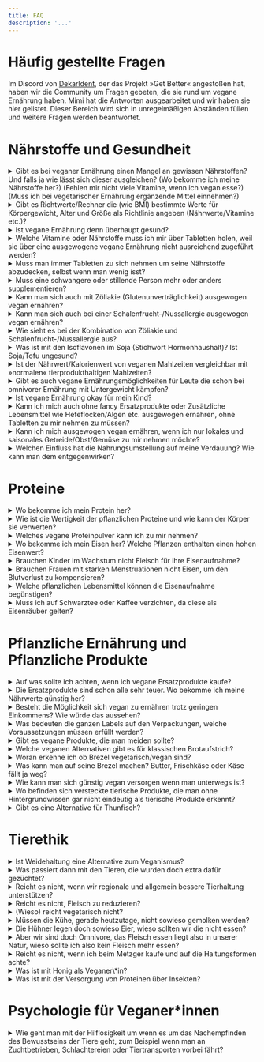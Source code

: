 ```yaml
---
title: FAQ
description: '...'
---
```


# Häufig gestellte Fragen

Im Discord von [Dekarldent](https://www.twitch.tv/dekarldent), der das Projekt »Get Better« angestoßen hat, haben wir die Community um Fragen gebeten, die sie rund um vegane Ernährung haben. Mimi hat die Antworten ausgearbeitet und wir haben sie hier gelistet. Dieser Bereich wird sich in unregelmäßigen Abständen füllen und weitere Fragen werden beantwortet.


# Nährstoffe und Gesundheit

<details>
<summary>
    Gibt es bei veganer Ernährung einen Mangel an gewissen Nährstoffen? Und falls ja wie lässt sich dieser ausgleichen? (Wo bekomme ich meine Nährstoffe her?) (Fehlen mir nicht viele Vitamine, wenn ich vegan esse?) (Muss ich bei vegetarischer Ernährung ergänzende Mittel einnehmen?)
</summary>

Grundsätzlich kann jeder Nährstoff über pflanzliche Ernährung aufgenommen werden, mit der Ausnahme von B12, welches Veganer*innen auf jeden Fall supplementieren sollten.
Zu allen möglicherweise kritischen Nährstoffe findet ihr auf der Homepage dafür dedizierte Seiten. Eine Überprüfung der eigenen Blutwerte ist in vielen Fällen äußerst sinnvoll.
-> Siehe: [Ernährung](/ernährung)
</details>


<details>
<summary>
    Gibt es Richtwerte/Rechner die (wie BMI) bestimmte Werte für Körpergewicht, Alter und Größe als Richtlinie angeben (Nährwerte/Vitamine etc.)?
</summary>

[Hier gibt es eine Tabelle mit Richtwerten](https://www.ernaehrung.de/tipps/allgemeine_infos/ernaehr13.php), veröffentlicht auf der Grundlage der DGE (Deutsche Gesellschaft für Ernährung e.V.) 
</details>


<details>
<summary>
    Ist vegane Ernährung denn überhaupt gesund?
</summary>

Eine vegane Ernährung garantiert nicht gleichzeitig eine gesunde Ernährung. Auch als Veganer\*in kann man sich ungesund ernähren. Grundsätzlich lassen Studien und Untersuchungen aber darauf schließen, dass gerade rotes und verarbeitetes Fleisch als krebsfördernd gilt. Ebenso haben pflanzliche Lebensmittel bessere gesundheitliche Effekte. [Siehe: Proteine](/ernährung/#protein). Außerdem tendieren Veganer\*innen dazu, sich intensiver mit ihrer Ernährung und wichtigen Nährstoffen auseinanderzusetzen. Was dazu führt, dass Veganer\*innen zum Beispiel seltener an Übergewicht und Adipositas Typ 2 erkranken.
</details>


<details>
<summary>
    Welche Vitamine oder Nährstoffe muss ich mir über Tabletten holen, weil sie über eine ausgewogene vegane Ernährung nicht ausreichend zugeführt werden?
</summary>

Veganer\*innen sollten in jedem Fall ein B12 Präparat zu sich nehmen. [Siehe: B12](/ernährung/#vitamin-b12). Eine »ausgewogenen veganen Ernährung« impliziert ja bereits, dass man sich so ernährt, dass man alle kritischen Nährstoffe zu sich nimmt. Jedoch sollte man, wenn man sich unsicher ist, seine Blutwerte ärztlich überprüfen lassen um möglichen Mangelerscheinungen (durch vielleicht eine doch nicht so ausgewogene Ernährung) vorbeugen zu können.
</details>

<details>
<summary>
    Muss man immer Tabletten zu sich nehmen um seine Nährstoffe abzudecken, selbst wenn man wenig isst?
</summary>

Gerade bei einer geringen Nährstoffaufnahme durch Lebensmittel sollte man seine Blutwerte überprüfen und danach gegebenenfalls kritische Nährstoffe supplementieren.
Die meisten Nährstoffe werden pro kg des eigenen Gewichts angegeben, das würde bedeuten, dass man möglicherweise weniger supplementieren muss. Eine ausgewogene, Kalorien- und Nährstoffreiche Ernährung würde der Notwendigkeit der Einnahme von Nahrungsergänzungsmitteln entgegenwirken. (Ausnahme: B12 bei veganer Ernährungsweise)
</details>

<details>
<summary>
    Muss eine schwangere oder stillende Person mehr oder anders supplementieren?
</summary>

Als schwangere oder stillende Person nimmt man grundsätzlich sowieso Nahrungsergänzungsmittel ein um den erhöhten Nährstoffbedarf zu decken. Ernährt man sich rein pflanzlich, sollte man vor allem auf Vitamin B12 zusätzlich achten. Bei Erwachsenen tägliche Bedarf an Vitamin B12 bei 4μg, bei Schwangeren liegt er bei 4,5μg und bei Stillenden bei 5μg. Bitte wendet euch aber bei Schwangerschaft oder in der Stillzeit an eine\*n Ärzt\*in. Für mehr Vorinformationen meldet euch gerne bei mir im Discord (Mimi#2964) oder auf Twitter (https://www.twitter.com/heymibbi).
</details>

<details>
<summary>
    Kann man sich auch mit Zöliakie (Glutenunverträglichkeit) ausgewogen vegan ernähren?
</summary>

Ja, das ist möglich, wenn auch mit einigen Hindernissen verbunden. Hierbei sollte auf jeden Fall vermehrt auf eine Vitamin B12-, Eisen und Kalziumzufuhr geachtet werden. Diese beiden Seiten, können dabei mehr Aufklärung leisten: [DZG-Online - PDF](https://www.dzg-online.de/files/2016_11_td-gesunde_ern__hrung.pdf) und [24vita - Vegan leben trotz Glutenunverträglichkeit](https://www.24vita.de/allergien-unvertraeglichkeiten/unvertraeglichkeiten/zoeliakie/vegan-ernaehrung-deutsche-zoeliakie-gesellschaft-stuttgart-gluten-unvertraeglichkeit-betroffene-90174794.html) 
</details>

<details>
<summary>
    Kann man sich auch bei einer Schalenfrucht-/Nussallergie ausgewogen vegan ernähren?
</summary>

Auch hier, wie auch bei einer Zöliakie, gilt, dass dies grundsätzlich möglich ist. Bei einer Nussallergie ist jedoch, anders als bei der Zöliakie, der »allergic threshold« meistens sehr gering. Der »allergic threshold« beschreibt die Maximalmenge an Substanz, die man zu sich nehmen darf, ohne, dass es zu einer allergische Reaktion kommt. Deswegen ist bei Nussallergien grundsätzlich schwieriger um Allergene herumzukommen. Möglich ist es aber dennoch, jedoch wäre ein Besuch bei einem\*einer Allergolog\*in ratsam.
</details>

<details>
<summary>
    Wie sieht es bei der Kombination von Zöliakie und Schalenfrucht-/Nussallergie aus?
</summary>

Bei einer Kombination von Zöliakie und Schalenfrucht-/Nussallergie gibt es sicherlich auch Wege, sich komplett vegan zu ernähren, nur wird dies mit jeder Unverträglichkeit oder Allergie deutlich schwieriger. Wenn aber keine zusätzliche Allergie gegen Soja besteht, die als Hülsenfrucht gilt, ist dies mit genug fundiertem Wissen um mögliche Supplementierungen durchaus möglich.
</details>

<details>
<summary>
    Was ist mit den Isoflavonen im Soja (Stichwort Hormonhaushalt)? Ist Soja/Tofu ungesund?
</summary>

Zu Soja und den enthaltenen Isoflavonen gibt es ein komplettes dediziertes Kapitel -> [Ernährung](/ernährung/#soja). Kurz zusammenfassend ist aber Soja nicht ungesund und die Isoflavone haben keine negative hormonelle Wirkung.
</details>

<details>
<summary>
    Ist der Nährwert/Kalorienwert von veganen Mahlzeiten vergleichbar mit »normalen« tierprodukthaltigen Mahlzeiten?
</summary>

Die Kaloriendichte bei tierischen Produkten ist meistens höher als bei pflanzlichen Produkten. Grundsätzlich ist das aber abhängig von den Mahlzeiten die man zubereitet. Eine Nährwert- und kaloriendeckende Ernährung ist aber auf jeden Fall pflanzlich genauso möglich, wie mit tierischen Produkten.
</details>

<details>
<summary>
    Gibt es auch vegane Ernährungsmöglichkeiten für Leute die schon bei omnivorer Ernährung mit Untergewicht kämpfen?
</summary>

Neigung zu Untergewicht respektive der Hintergrund bei Untergewicht selbst kann einen sehr individuellen Ernährungswissenschaftlichen- und/oder Psychologischen Ursprung haben, mit dem man sich an Fachpersonal wenden sollte. Grundsätzlich kann ich aber sagen, dass eine kaloriendeckende Ernährung pflanzlich absolut möglich ist. Eine vegane Ernährung ist grundlegend keine Diät oder ein Versuch sich kalorienärmer zu ernähren, deshalb steht eine vegane Ernährung nicht im Widerspruch zu einer kaloriendeckenden Ernährung.
</details>

<details>
<summary>
    Ist vegane Ernährung okay für mein Kind?
</summary>

In der Entwicklungsphase sind einige Nährstoffe von höherem Bedarf, gerne kann man sich an den Werten der Deutschen Gesellschaft für Ernährung (DGE) orientieren. Eine vegane Ernährungsweise steht, wenn sie gut geplant und ausgewogen ist, einer omnivoren Ernährungsweise in nichts nach und kann in allen Phasen des Lebens durchgeführt werden.
-> “A completely plant-based diet is suitable during pregnancy, lactation, infancy, and childhood, provided that it is well-planned.” [Quelle](https://pubmed.ncbi.nlm.nih.gov/27886704/)

-> »It is the position of the Academy of Nutrition and Dietetics that appropriately planned vegetarian, including vegan, diets are healthful, nutritionally adequate, and may provide health benefits for the prevention and treatment of certain diseases. These diets are appropriate for all stages of the life cycle, including pregnancy, lactation, infancy, childhood, adolescence, older adulthood, and for athletes.« [Quelle](https://pubmed.ncbi.nlm.nih.gov/27886704/)
</details>

<details>
<summary>
    Kann ich mich auch ohne fancy Ersatzprodukte oder Zusätzliche Lebensmittel wie Hefeflocken/Algen etc. ausgewogen ernähren, ohne Tabletten zu mir nehmen zu müssen?
</summary>

Gänzlich ohne Tabletten respektive B12 Präparate ist eine vegane Ernährung nicht empfehlenswert. Schau aber gerne mal in [Ernährung](/ernährung/#potentiell-kritische-nährstoffe-in-der-veganen-ernährung) vorbei, wo der Grund erklärt wird. Hefeflocken und Algen sind grundsätzlich nicht essentiell in einer ausgewogenen veganen Ernährung, wichtig ist hier nicht *wie*, sondern grundlegend nur, dass der Nährstoffbedarf gedeckt ist.
</details>

<details>
<summary>
    Kann ich mich ausgewogen vegan ernähren, wenn ich nur lokales und saisonales Getreide/Obst/Gemüse zu mir nehmen möchte?
</summary>

Ja, das ist natürlich »mehr Aufwand«, aber grundsätzlich möglich, wenn man mit den regionalen und saisonalen Lebensmitteln seinen Nährstoffbedarf deckt. Viele Supermärkte haben eine Bioabteilung, die wiederum bezieht oftmals ihre Produkte aus regionalen, saisonalen Anbauten. Hier gibt unterschiedliche [Kalender für regionales und saisonales Obst und Gemüse.](https://www.regional-saisonal.de/saisonkalender)
</details>

<details>
<summary>
    Welchen Einfluss hat die Nahrungsumstellung auf meine Verdauung? Wie kann man dem entgegenwirken?
</summary>

Viele Menschen, die auf eine vegane Ernährung umstellen konsumieren automatisch mehr Ballaststoffe, Hülsenfrüchte und/oder mehr Rohkost (was alles grundsätzlich für eine gesunde Ernährung super ist). Dies kann zu mehr Darmaktivität und dadurch zu mehr Flatulenzen führen. Dem entgegenwirken kann mit einer langsamen erhöhung der Ballaststoffe, ausgiebigen Kauen der Mahlzeiten, sowie mit der Zugabe von zum Beispiel Kreuzkümmel zu den Mahlzeiten. Der Umstieg zu einer anderen Ernährungsweise kann den Magen-Darm-Trakt beanspruchen, in den meisten Fällen gewöhnt sich der Körper aber recht schnell an die Umstellung. Sollten jedoch andere Beschwerden auftreten, ist ein Besuch bei einem\*einer Ärzt\*in ratsam.
</details>

# Proteine

<details>
<summary>
    Wo bekomme ich mein Protein her?
</summary>

Es gibt viele gute pflanzliche Proteinquellen wie zum Beispiel Tofu, Seitan, Bohnen oder viele verschiedene Nüsse. Im [Protein-Bereich](/ernährung/#protein) findet sich eine ausführliche Erklärung sowie eine Tabelle zur Übersicht des Proteingehalts pflanzlicher Lebensmittel.
</details>

<details>
<summary>
    Wie ist die Wertigkeit der pflanzlichen Proteine und wie kann der Körper sie verwerten?
</summary>

Wenn man die Qualität nach dem Faktor der biologischen Wertigkeit messen möchte, haben viele tierische Proteine eine höhere Wertigkeit als pflanzliche Proteine. Diese Wertigkeit kann im Rahmen einer ausgewogenen pflanzlichen Ernährung aber angehoben oder in manchen Fällen sogar die der tierischen Proteine übersteigen. Mehr dazu im dafür dedizierten Bereich [Protein.](/ernährung/#protein)
</details>

<details>
<summary>
    Welches vegane Proteinpulver kann ich zu mir nehmen?
</summary>

Wer der Ansicht ist, dass er seinen Proteinbedarf nicht ausschließlich durch seine Nahrung zu sich nehmen kann oder möchte, kann zusätzlich Proteinpulver zu sich nehmen.
Merkmale nach denen man sein Proteinpulver aussuchen sollte sind: Es sollte frei von Schadstoffen und frei von Rückständen sein. Dazu sollte es ein Mehrkomponentenprotein, also ein Protein aus mehreren Quellen, sein, damit dadurch alle essentiellen Aminosäuren abgedeckt werden. Desweiteren spielt der Geschmack natürlich eine ausschlaggebende Rolle.

Vegane Produktvorschläge:
+ **VIVOLIFE** aus Erbsen- und Hanfprotein, vollwertiges Aminosäureprofil (46,99 für 1kg / 4,70€ pro 100g)
+ **NUPRO** aus Erbsen- und Sonnenblumenprotein, vollwertiges Aminosäureprofil (23,95€ für 600g / 4,00€ pro 100g)
+ **Berlin Organics** aus Erbsen-, Reis-, Sonnenblumen- und Hanfprotein, vollwertiges Aminosäureprofil (19,99€ für 400g / 5,00€ pro 100g )
</details>

<details>
<summary>
    Wo bekomme ich mein Eisen her? Welche Pflanzen enthalten einen hohen Eisenwert?
</summary>

Dazu gibt es eine übersichtliche Tabelle im Bereich [Ernährung -> Protein](/ernährung/#protein)
</details>

<details>
<summary>
    Brauchen Kinder im Wachstum nicht Fleisch für ihre Eisenaufnahme?
</summary>

Der Eisenbedarf, auch von Kindern, kann pflanzlich gedeckt werden. Außerdem schreibt das Bundesinstitut für Risikobewertung dazu: »Die Aufnahme von Hämeisen aus Fleisch, Geflügel und Fisch wird durch andere Nahrungsbestandteile kaum beeinflusst. Insgesamt scheint jedoch die Zusammensetzung der gesamten Nahrung für die Höhe der Eisenausnutzung im Körper wichtiger zu sein, als die Form in der das Eisen in einem bestimmten Lebensmittel vorkommt.«
</details>

<details>
<summary>
    Brauchen Frauen mit starken Menstruationen nicht Eisen, um den Blutverlust zu kompensieren?
</summary>

Frauen brauchen laut der Deutschen Gesellschaft für Ernährung (DGE) 15mg Eisen am Tag. Diesen Eisenbedarf kann man pflanzlich decken, oder wenn man der Ansicht ist, dass man seinen Eisenbedarf nicht rein über die Ernährungsweise decken kann oder möchte, kann man auf Nahrungsergänzungsmittel zurückgreifen. 
</details>

<details>
<summary>
    Welche pflanzlichen Lebensmittel können die Eisenaufnahme begünstigen?
</summary>

Folgende Stoffe wirken fördernd für die Eisenaufnahme: Vitamin C, organische Säuren, Beta Carotin, schwefelhaltige Substanzen. Ein ausführliches Video zur Eisenabsorption bei veganer Ernährung [gibt es hier von N.R.](https://www.youtube.com/watch?v=FQd56z_bK1U)
</details>

<details>
<summary>
    Muss ich auf Schwarztee oder Kaffee verzichten, da diese als Eisenräuber gelten?
</summary>

Das Bundesinstitut für Risikobewertung (BfR) bezeichnet das Tannin aus schwarzem Tee, Kaffee oder Rotwein als hemmend für die Aufnahme von Eisen. Ein Verzicht auf diese Lebensmittel ist grundsätzlich nicht nötig, konsumiert man solche Lebensmittel, möglicherweise auch in höheren Mengen, sollte man vermehrt auf seine Eisenzufuhr achten.
</details>

# Pflanzliche Ernährung und Pflanzliche Produkte

<details>
<summary>
    Auf was sollte ich achten, wenn ich vegane Ersatzprodukte kaufe?
</summary>

Wenn du ein veganes Ersatzprodukt kaufen möchtest zuallererst darauf, dass es wirklich vegan ist. Einige Ersatzprodukte sind nämlich lediglich vegetarisch und enthalten z.B. Milch oder Ähnliches. Dann auf möglichst wenig individuell unerwünschte Inhaltsstoffe und letztlich, dass es dir schmeckt.
</details>

<details>
<summary>
    Die Ersatzprodukte sind schon alle sehr teuer. Wo bekomme ich meine Nährwerte günstig her?
</summary>

Eine vegane Ernährung kann auch komplett ohne Ersatzprodukte ausgewogen und gesund sein. Vollwertiges Gemüse, Obst, sowie Hülsenfrüchte und Getreide bekommt man auch für wenig Geld.
</details>

<details>
<summary>
    Besteht die Möglichkeit sich vegan zu ernähren trotz geringen Einkommens? Wie würde das aussehen?
</summary>

Wenn man auf günstige Lebensmittel zurückgreifen möchte oder muss, sollte man wenig vegane Ersatzprodukte kaufen und lieber auf vollwertige Kost zurückgreifen, welche man sich selbst zubereitet. Bohnen, Reis und saisonale Lebensmittel sind zum Beispiel relativ günstig. Grundsätzlich gestaltet sich eine ausgewogene Ernährung schwieriger, je geringer das Einkommen ist, jedoch ist eine vegane Ernährung nicht unbedingt eine teurere Ernährung.
</details>

<details>
<summary>
    Was bedeuten die ganzen Labels auf den Verpackungen, welche Voraussetzungen müssen erfüllt werden?
</summary>

Die 3 häufigsten Vegan-Label siehst du unter [Inhaltsstoffe](/ernährung/#inhaltsstoffe). Produkte mit diesen Siegeln haben weder tierische Inhaltsstoffe, noch tierische Hilfsstoffe und sind Tierversuchsfrei.
</details>

<details>
<summary>
    Gibt es vegane Produkte, die man meiden sollte?
</summary>

Produkte, unabhängig ob vegan oder nicht, gegen welche man allergisch ist, sollte man verständlicherweise meiden. Ansonsten gibt es noch ganz individuelle Gründe einzelne Produkte und Firmen zu meiden, das ist einem selbst überlassen.
</details>

<details>
<summary>
    Welche veganen Alternativen gibt es für klassischen Brotaufstrich?
</summary>

Es gibt veganen Scheibenkäse, vegane Salami, veganen Schinken, Hummus, Marmelade usw.
</details>

<details>
<summary>
    Woran erkenne ich ob Brezel vegetarisch/vegan sind?
</summary>

Brezel können mit Schweineschmalz bestrichen werden, damit sie schön glänzen. Kaufst du sie beim Bäcker, bleibt dir leider nichts anderes übrig, als deinen Bäcker zu fragen. Auf Verpackungen muss das tierische Überzugsprodukt angegeben werden.
</details>

<details>
<summary>
    Was kann man auf seine Brezel machen? Butter, Frischkäse oder Käse fällt ja weg?
</summary>

Butter, Käse oder Frischkäse muss nicht wegfallen, es gibt tolle vegane Alternativen, siehe: [Ernährung](/ernährung)
</details>

<details>
<summary>
    Wie kann man sich günstig vegan versorgen wenn man unterwegs ist?
</summary>

Tatsächlich ist es, wenn man nicht gerade in einer Großstadt lebt, schwierig überall veganes Essen zu finden, wenn man unterwegs ist. Eine Möglichkeit wäre, sich für »Notfälle« etwas selbst vorbereitetes mitzunehmen. Wenn man Glück hat, findet man in seinem Supermarkt sogar vegane »To-go«-Snacks.
</details>

<details>
<summary>
    Wo befinden sich versteckte tierische Produkte, die man ohne Hintergrundwissen gar nicht eindeutig als tierische Produkte erkennt?
</summary>

Tatsächlich leider überall. Deswegen ist es wichtig, dass man sich damit auseinandersetzt, Hilfe bekommt, oder sich Hilfsmittel wie eine App zur Erkennung holt.
</details>

<details>
<summary>
    Gibt es eine Alternative für Thunfisch?
</summary>

(selbst nicht probiert)
+ Vantastic Foods - Vantastic Tuna,
+ Garden Gourmet (Achtung! Gehört zu Nestlé) - Thun-Visch
 </details>
 
# Tierethik

<details>
<summary>
    Ist Weidehaltung eine Alternative zum Veganismus?
</summary>

Aus ethischer Sicht ist Weidehaltung absolut keine Alternative zum Veganismus. Auch wenn die Vorstellung einer glücklichen Kuh in unseren Köpfen verankert ist, sieht die Realität ganz anders aus, siehe: [Ethik](/ethik)
</details>

<details>
<summary>
    Was passiert dann mit den Tieren, die wurden doch extra dafür gezüchtet?
</summary>

Die Tiere wurden durch Qualzuchten für unseren Genuss gezüchtet. Wenn die Nachfrage nach Fleisch sinkt, sinkt auch die Produktion. Den Tieren, die jetzt schon in Schlachtbetrieben sind, können wir leider nicht mehr helfen, jedoch können wir alles dafür tun, zu vermeiden, dass sich dieses qualvolle Leben und der Tod für die nächste Generation der Tiere nicht wiederholt.
</details>

<details>
<summary>
    Reicht es nicht, wenn wir regionale und allgemein bessere Tierhaltung unterstützen?
</summary>

Aus ethischer Sicht reicht das nicht. Das ist ein gut gemeinter Ansatz. Jedoch erleidet jedes Lebewesen im Endeffekt den frühzeitigen Tod, obwohl es nicht sterben wollte. »Bessere Tierhaltung« schützt nämlich die Tiere nicht davor schließlich tot auf der Müllhalde oder in Regalen im Supermarkt zu liegen.
</details>

<details>
<summary>
    Reicht es nicht, Fleisch zu reduzieren?
</summary>

Auch Fleisch zu reduzieren ist ein guter Ansatz, jedoch verantwortet jeder Kauf von tierischen Produkten Leid von Lebewesen. Auf dem Weg hin zu einer veganen Ernährung, also temporär erst den Fleischkonsum zu reduzieren, bis man komplett die tierischen Produkte aus seinem Speiseplan streicht, ist es eine gute Methode die Ernährungsumstellung zu realisieren.
</details>

<details>
<summary>
    (Wieso) reicht vegetarisch nicht?
</summary>

Im Bereich [Ethik](/ethik) findet man zum Beispiel zur Milch- und Eierproduktion eine umfangreiche Aufklärung. Wenn man vegetarisch lebt um Tierleid zu vermeiden, sollte man den nächsten Schritt zu einer veganen Ernährung gehen. Denn für Milch, Käse, Joghurt, Eier usw. leiden und sterben ebenso Tiere. 
</details>

<details>
<summary>
    Müssen die Kühe, gerade heutzutage, nicht sowieso gemolken werden?
</summary>

Der Irrglaube, dass Kühe gemolken werden müssen, rührt wahrscheinlich daher, dass viele Menschen glauben, dass Kühe ihr ganzes Leben lang Milch geben. Das ist nicht der Fall. Kühe, so wie alle anderen Säugetiere, geben nur Milch, wenn sie ein Kalb zur Welt gebracht haben. Die Milch, die die Kühe produzieren ist für die Versorgung ihrer Kälber gedacht.
Kühe werden mittlerweile aber durch Qualzucht so optimiert, dass sie sehr viel mehr Milch produzieren, als sie natürlich produzieren sollten. Dennoch bekommen die Kälber keinen einzigen Tropfen dieser Milch, obwohl genug da wäre. Grundsätzlich ist es also wichtig das gesamte System hinter der “Nutztierhaltung” zu erkennen und dagegen anzugehen.
</details>

<details>
<summary>
    Die Hühner legen doch sowieso Eier, wieso sollten wir die nicht essen?
</summary>

Die Hühner wurden darauf gezüchtet so viele Eier wie möglich zu legen. In der Natur legen die Hühner nur Eier um sich fortzupflanzen. In der Eierindustrie geht es darum aber nicht. Dort geht es nämlich nur darum, Profit zu machen und diese Tiere unter unwürdigen Bedingungen zu halten und auszubeuten.
</details>

<details>
<summary>
    Aber wir sind doch Omnivore, das Fleisch essen liegt also in unserer Natur, wieso sollte ich also kein Fleisch mehr essen?
</summary>

Wir Menschen sind die einzigen Lebewesen, die ihren kompletten Verdauungstrakt über Jahrzehnte abgeändert haben, weil wir Lebensmittel kochen. Zudem sind wir nicht darauf angewiesen Fleisch zu konsumieren. Wir können Fleischfrei und frei von Tierprodukten alle Nährstoffe aufnehmen. Zudem schadet Fleisch der eigenen Gesundheit, genauso wie dem Klima, respektive dem Planeten.
</details>

<details>
<summary>
    Reicht es nicht, wenn ich beim Metzger kaufe und auf die Haltungsformen achte?
</summary>

Aus ethischer Sicht, ganz klar **nein**. Denn im Endeffekt stirbt ein Lebewesen für den Genuss, obwohl es nicht sterben wollte, daran ändert auch keine Haltungsform etwas.
</details>

<details>
<summary>
    Was ist mit Honig als Veganer\*in?
</summary>

Honig ist nicht vegan. Dabei geht es um die Ausbeutung der Tiere. Die Tiere produzieren den Honig für sich selbst und wir nehmen es ihnen weg, um es selbst zu konsumieren.
</details>

<details>
<summary>
    Was ist mit der Versorgung von Proteinen über Insekten?
</summary>

Das mag für manche Menschen eine logische Alternative zu pflanzlichen Produkten zu sein. Warum man andere tierische Produkte konsumiert um »herkömmliche« tierische Produkte zu ersetzen, obwohl es eine breite, nährstoffreiche, gesunde Masse an pflanzlichen Produkten gibt, erschließt sich mir jedoch nicht.
</details>

# Psychologie für Veganer\*innen

<details>
<summary>
    Wie geht man mit der Hilflosigkeit um wenn es um das Nachempfinden des Bewusstseins der Tiere geht, zum Beispiel wenn man an Zuchtbetrieben, Schlachtereien oder Tiertransporten vorbei fährt?
</summary>

<mark>Unser Freund und Diplom-Psychologe Christoph, auch bekannt alt [Confus3r](https://www.twitch.tv/confus3r) hat uns diese Frage beantwortet</mark>

Wenn wir Empathie mit Tieren in Tiertransportern oder Schlachthöfen zeigen, können negative Gefühle entstehen - Traurigkeit, Wut oder Angst. Das ist eine normale Reaktion des Körpers und kann dazu dienen, uns zum Handeln zu motivieren. Kommt aber Hilflosigkeit oder Hoffnungslosigkeit in uns auf, kann uns dieser Zustand lähmen. Hilflosigkeit empfinden wir, wenn wir keine Kontrolle über die Situation haben und eine niedrige Erwartung an unsere eigenen Handlungsmöglichkeiten ("Ich kann nichts machen, ich fühl mich machtlos."). Eine Hoffnungslosigkeit stellt sich ein, wenn wir ausschließlich negative Erwartungen an die Zukunft haben ("Es ändert sich eh nichts"). 

**Was kann ich tun, damit ich mich nicht hilflos oder hoffnungslos fühle?**

Schritt 1: Akzeptanz der negativen Emotionen
+ Ein unangenehmes Gefühl ist normal, wenn wir eine Ungerechtigkeit wahrnehmen

Schritt 2: Energie der Emotionen in Handlungen umleiten (Aktivismus, Ernährungsumstellung, Leute mit gemeinsamen Zielen finden) 
+ Sorgt für Kontrolle und beugt Hilf-/Hoffnungslosigkeit vor

Bonus: In der Situation bewusst machen (z.B. laut aussprechen), dass man selbst aus diesem System ausgestiegen ist/aussteigen will (durch Fleischverzicht o.ä.) 
+ Verdeutlicht die Kontrolle über die eigenen Handlungen und den Konsum
</details>

